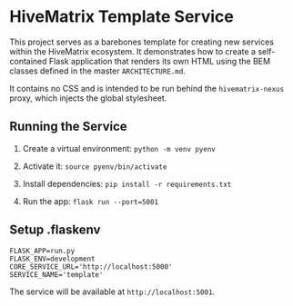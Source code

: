 # HiveMatrix Template Service

This project serves as a barebones template for creating new services within the HiveMatrix ecosystem. It demonstrates how to create a self-contained Flask application that renders its own HTML using the BEM classes defined in the master `ARCHITECTURE.md`.

It contains no CSS and is intended to be run behind the `hivematrix-nexus` proxy, which injects the global stylesheet.

## Running the Service

1.  Create a virtual environment: `python -m venv pyenv`

2.  Activate it: `source pyenv/bin/activate`

3.  Install dependencies: `pip install -r requirements.txt`

4.  Run the app: `flask run --port=5001`


## Setup .flaskenv
```
FLASK_APP=run.py
FLASK_ENV=development
CORE_SERVICE_URL='http://localhost:5000'
SERVICE_NAME='template'
```

The service will be available at `http://localhost:5001`.
